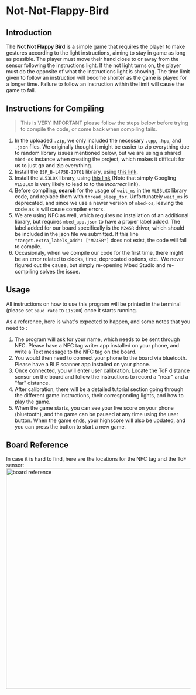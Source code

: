 # Not-Not-Flappy-Bird

## Introduction
The **Not Not Flappy Bird** is a simple game that requires the player to make gestures according to
the light instructions, aiming to stay in game as long as possible. The player must move their
hand close to or away from the sensor following the instructions light. If the not light turns on,
the player must do the opposite of what the instructions light is showing. The time limit given to
follow an instruction will become shorter as the game is played for a longer time. Failure to
follow an instruction within the limit will cause the game to fail.

## Instructions for Compiling

> This is VERY IMPORTANT please follow the steps below before trying to compile the code, or come back when compiling fails.

1. In the uploaded `.zip`, we only included the necessary `.cpp`, `.hpp`, and `.json` files. We originally thought it might be easier to zip everything due to random library issues mentioned below, but we are using a shared `mbed-os` instance when creating the project, which makes it difficult for us to just go and zip everything.
2. Install the `BSP_B-L475E-IOT01` library, using [this link](http://os.mbed.com/teams/ST/code/BSP_B-L475E-IOT01/).
3. Install the `VL53L0X` library, using [this link](https://os.mbed.com/teams/ST/code/VL53L0X/docs/tip/classVL53L0X.html) (Note that simply Googling `VL53L0X` is very likely to lead to to the _incorrect_ link).
4. Before compiling, **search** for the usage of `wait_ms` in the `VL53L0X` library code, and replace them with `thread_sleep_for`. Unfortunately `wait_ms` is deprecated, and since we use a newer version of `mbed-os`, leaving the code as is will cause compiler errors.
5. We are using NFC as well, which requires no installation of an additional library, but requires `mbed_app.json` to have a proper label added. The label added for our board specifically is the `M24SR` driver, which should be included in the json file we submitted. If this line `"target.extra_labels_add": ["M24SR"]` does not exist, the code will fail to compile.
6. Occasionaly, when we compile our code for the first time, there might be an error related to clocks, time, deprecated options, etc.. We never figured out the cause, but simply re-opening Mbed Studio and re-compiling solves the issue.

## Usage
All instructions on how to use this program will be printed in the terminal (please set `baud rate` to `115200`) once it starts running.

As a reference, here is what's expected to happen, and some notes that you need to :

1. The program will ask for your name, which needs to be sent through NFC. Please have a NFC tag writer app installed on your phone, and write a Text message to the NFC tag on the board.
2. You would then need to connect your phone to the board via bluetooth. Please have a BLE scanner app installed on your phone.
3. Once connected, you will enter user calibration. Locate the ToF distance sensor on the board and follow the instructions to record a "near" and a "far" distance.
4. After calibration, there will be a detailed tutorial section going through the different game instructions, their corresponding lights, and how to play the game.
5. When the game starts, you can see your live score on your phone (bluetooth), and the game can be paused at any time using the user button. When the game ends, your highscore will also be updated, and you can press the button to start a new game.

## Board Reference
In case it is hard to find, here are the locations for the NFC tag and the ToF sensor:
<img width="601" alt="board reference" src="https://user-images.githubusercontent.com/12402631/161864713-977ca5ba-43e1-488f-b2b8-18153b144776.png">
